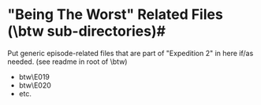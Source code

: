 # "Being The Worst" Related Files (\btw sub-directories)#

Put generic episode-related files that are part of "Expedition 2" in here if/as needed. (see readme in root of \btw)

- btw\E019
- btw\E020
- etc.










